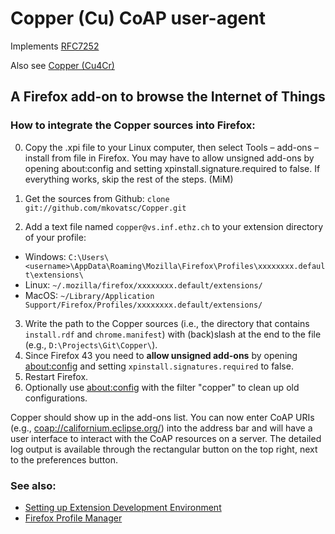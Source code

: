 Copper (Cu) CoAP user-agent
===========================

Implements [RFC7252](http://tools.ietf.org/html/rfc7252)

Also see [Copper (Cu4Cr)](https://github.com/mkovatsc/Copper4Cr)

A Firefox add-on to browse the Internet of Things
-------------------------------------------------

### How to integrate the Copper sources into Firefox:
0. Copy the .xpi file to your Linux computer, then select Tools – add-ons – install from file in Firefox. You may have to allow unsigned add-ons by opening about:config and setting xpinstall.signature.required to false. If everything works, skip the rest of the steps. (MiM)

1. Get the sources from Github: `clone git://github.com/mkovatsc/Copper.git`
2. Add a text file named `copper@vs.inf.ethz.ch` to your extension directory of your profile:
 - Windows: `C:\Users\<username>\AppData\Roaming\Mozilla\Firefox\Profiles\xxxxxxxx.default\extensions\`
 - Linux: `~/.mozilla/firefox/xxxxxxxx.default/extensions/`
 - MacOS: `~/Library/Application Support/Firefox/Profiles/xxxxxxxx.default/extensions/`
3. Write the path to the Copper sources (i.e., the directory that contains `install.rdf` and `chrome.manifest`) with (back)slash at the end to the file (e.g., `D:\Projects\Git\Copper\`).
4. Since Firefox 43 you need to **allow unsigned add-ons** by opening [about:config](about:config) and setting `xpinstall.signatures.required` to false.
5. Restart Firefox.
6. Optionally use [about:config](about:config) with the filter "copper" to clean up old configurations.

Copper should show up in the add-ons list. You can now enter CoAP URIs (e.g., [coap://californium.eclipse.org/](coap://californium.eclipse.org/)) into the address bar and will have a user interface to interact with the CoAP resources on a server. The detailed log output is available through the rectangular button on the top right, next to the preferences button.

### See also:

 - [Setting up Extension Development Environment](https://developer.mozilla.org/en/setting_up_extension_development_environment)
 - [Firefox Profile Manager](https://support.mozilla.org/en-US/kb/profile-manager-create-and-remove-firefox-profiles)
 
